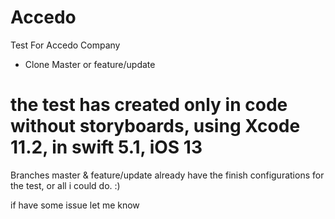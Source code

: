 # Accedo

Test For Accedo Company

- Clone Master or feature/update

# the test has created only in code without storyboards, using Xcode 11.2, in swift 5.1, iOS 13

Branches master & feature/update already have the finish configurations for the test, or all i could do.  :)

if have some issue let me know

